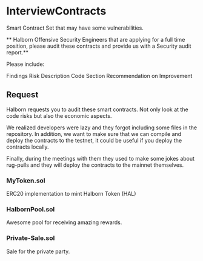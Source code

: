 # InterviewContracts
Smart Contract Set that may have some vulnerabilities.

** Halborn Offensive Security Engineers that are applying for a full time position, please audit these contracts and provide us with a Security audit report.**

Please include:

Findings Risk Description Code Section Recommendation on Improvement

## Request

Halborn requests you to audit these smart contracts. Not only look at the code risks but also the economic aspects.

We realized developers were lazy and they forgot including some files in the repository. In addition, we want to make sure that we can compile and deploy the contracts to the testnet, it could be useful if you deploy the contracts locally. 

Finally, during the meetings with them they used to make some jokes about rug-pulls and they will deploy the contracts to the mainnet themselves.

### MyToken.sol

ERC20 implementation to mint Halborn Token (HAL)

### HalbornPool.sol

Awesome pool for receiving amazing rewards. 

### Private-Sale.sol

Sale for the private party.
